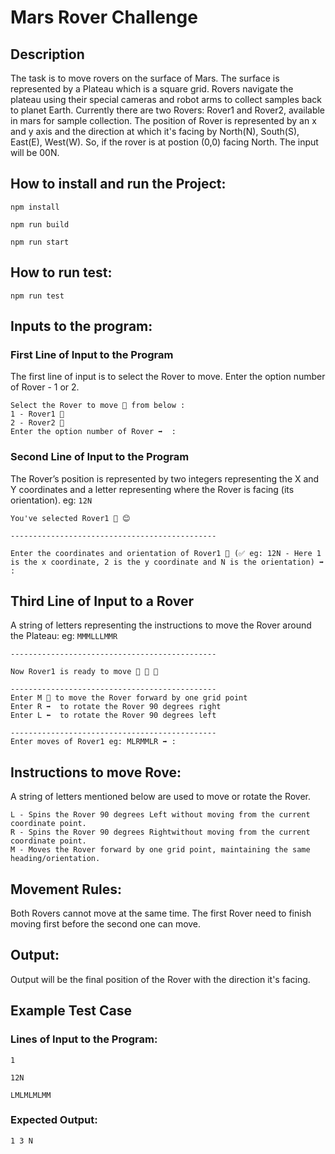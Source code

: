 # Mars Rover Challenge

## Description

The task is to move rovers on the surface of Mars. The surface is represented by a Plateau which is a square grid. Rovers navigate the plateau using their special cameras and robot arms to collect samples back to planet Earth. Currently there are two Rovers: Rover1 and Rover2, available in mars for sample collection. The position of Rover is represented by an x and y axis and the direction at which it's facing by North(N), South(S), East(E), West(W). So, if the rover is at postion (0,0) facing North. The input will be 00N.

## How to install and run the Project:

`npm install`

`npm run build`

`npm run start`

## How to run test:

`npm run test`

## Inputs to the program:

### First Line of Input to the Program

The first line of input is to select the Rover to move. Enter the option number of Rover - 1 or 2.

```
Select the Rover to move 🚗 from below :
1 - Rover1 🚗
2 - Rover2 🚗
Enter the option number of Rover ➡️  :
```

### Second Line of Input to the Program

The Rover’s position is represented by two integers representing the X and Y coordinates and a letter representing where the Rover is facing (its orientation). eg: `12N`

```
You've selected Rover1 🚗 😊

----------------------------------------------

Enter the coordinates and orientation of Rover1 🚗 (✅ eg: 12N - Here 1 is the x coordinate, 2 is the y coordinate and N is the orientation) ➡️  :
```

## Third Line of Input to a Rover

A string of letters representing the instructions to move the Rover around the Plateau: eg: `MMMLLLMMR`

```
----------------------------------------------

Now Rover1 is ready to move 🚗 🚗 🚗

----------------------------------------------
Enter M 🚗 to move the Rover forward by one grid point
Enter R ➡️  to rotate the Rover 90 degrees right
Enter L ⬅️  to rotate the Rover 90 degrees left

----------------------------------------------
Enter moves of Rover1 eg: MLRMMLR ➡️ :
```

## Instructions to move Rove:

A string of letters mentioned below are used to move or rotate the Rover.

```
L - Spins the Rover 90 degrees Left without moving from the current coordinate point.
R - Spins the Rover 90 degrees Rightwithout moving from the current coordinate point.
M - Moves the Rover forward by one grid point, maintaining the same heading/orientation.
```

## Movement Rules:

Both Rovers cannot move at the same time. The first Rover need to finish moving first before the second one can move.

## Output:

Output will be the final position of the Rover with the direction it's facing.

## Example Test Case

### Lines of Input to the Program:

`1`

`12N`

`LMLMLMLMM`

### Expected Output:

`1 3 N`
